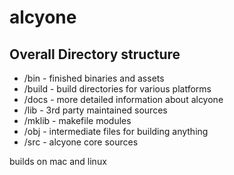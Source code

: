 alcyone
=======

## Overall Directory structure

- /bin - finished binaries and assets
- /build - build directories for various platforms
- /docs - more detailed information about alcyone
- /lib - 3rd party maintained sources
- /mklib - makefile modules
- /obj - intermediate files for building anything
- /src - alcyone core sources

builds on mac and linux
